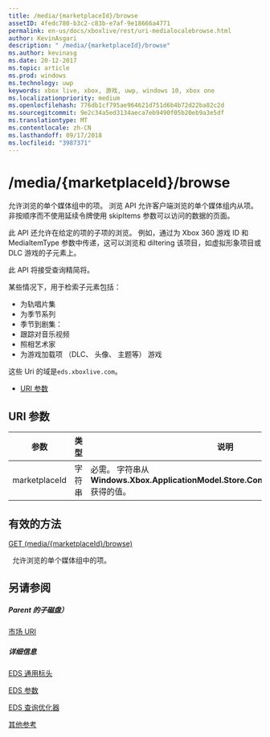 ```yaml
---
title: /media/{marketplaceId}/browse
assetID: 4fedc780-b3c2-c83b-e7af-9e18666a4771
permalink: en-us/docs/xboxlive/rest/uri-medialocalebrowse.html
author: KevinAsgari
description: " /media/{marketplaceId}/browse"
ms.author: kevinasg
ms.date: 20-12-2017
ms.topic: article
ms.prod: windows
ms.technology: uwp
keywords: xbox live, xbox, 游戏, uwp, windows 10, xbox one
ms.localizationpriority: medium
ms.openlocfilehash: 776db1cf795ae964621d751d6b4b72d22ba82c2d
ms.sourcegitcommit: 9e2c34a5ed3134aeca7eb9490f05b20eb9a3e5df
ms.translationtype: MT
ms.contentlocale: zh-CN
ms.lasthandoff: 09/17/2018
ms.locfileid: "3987371"
---
```

# <a name="mediamarketplaceidbrowse"></a>/media/{marketplaceId}/browse
允许浏览的单个媒体组中的项。 浏览 API 允许客户端浏览的单个媒体组内从项。 非按顺序而不使用延续令牌使用 skipItems 参数可以访问的数据的页面。
 
此 API 还允许在给定的项的子项的浏览。 例如，通过为 Xbox 360 游戏 ID 和 MediaItemType 参数中传递，这可以浏览和 diltering 该项目，如虚拟形象项目或 DLC 游戏的子元素上。
 
此 API 将接受查询精简将。
 
某些情况下，用于检索子元素包括：
 
   * 为轨唱片集
   * 为季节系列
   * 季节到剧集：
   * 跟踪对音乐视频
   * 照相艺术家
   * 为游戏加载项 （DLC、 头像、 主题等） 游戏
  
这些 Uri 的域是`eds.xboxlive.com`。
 
  * [URI 参数](#ID4EMB)
 
<a id="ID4EMB"></a>

 
## <a name="uri-parameters"></a>URI 参数
 
| 参数| 类型| 说明| 
| --- | --- | --- | 
| marketplaceId| 字符串| 必需。 字符串从<b>Windows.Xbox.ApplicationModel.Store.Configuration.MarketplaceId</b>获得的值。| 
  
<a id="ID4ENC"></a>

 
## <a name="valid-methods"></a>有效的方法

[GET (media/{marketplaceId}/browse)](uri-medialocalebrowseget.md)

&nbsp;&nbsp;允许浏览的单个媒体组中的项。 
 
<a id="ID4EXC"></a>

 
## <a name="see-also"></a>另请参阅
 
<a id="ID4EZC"></a>

 
##### <a name="parent"></a>Parent 的子磁盘） 

[市场 URI](atoc-reference-marketplace.md)

  
<a id="ID4EDD"></a>

 
##### <a name="further-information"></a>详细信息 

[EDS 通用标头](../../additional/edscommonheaders.md)

 [EDS 参数](../../additional/edsparameters.md)

 [EDS 查询优化器](../../additional/edsqueryrefiners.md)

 [其他参考](../../additional/atoc-xboxlivews-reference-additional.md)

   